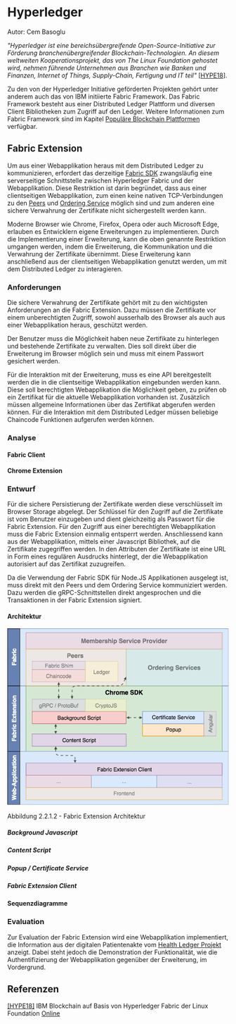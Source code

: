 # Hyperledger
Autor: Cem Basoglu

*"Hyperledger ist eine bereichsübergreifende Open-Source-Initiative zur Förderung
branchenübergreifender Blockchain-Technologien. An diesem weltweiten
Kooperationsprojekt, das von The Linux Foundation gehostet wird, nehmen führende
Unternehmen aus Branchen wie Banken und Finanzen, Internet of Things,
Supply-Chain, Fertigung und IT teil"* [[HYPE18](#ref_hype18)].

Zu den von der Hyperledger Initiative geförderten Projekten gehört unter anderem
auch das von IBM initiierte Fabric Framework. Das Fabric Framework besteht aus
einer Distributed Ledger Plattform und diversen Client Bibliotheken zum Zugriff
auf den Ledger. Weitere Informationen zum Fabric Framework sind im Kapitel
[Populäre Blockchain Plattformen](/blockchain/plattformen/#hyperledger)
verfügbar.


## Fabric Extension
Um aus einer Webapplikation heraus mit dem Distributed Ledger zu kommunizieren,
erfordert das derzeitige [Fabric SDK](https://fabric-sdk-node.github.io/)
zwangsläufig eine serverseitige Schnittstelle zwischen Hyperledger Fabric und
der Webapplikation. Diese Restriktion ist darin begründet, dass aus einer
clientseitigen Webapplikation, zum einen keine nativen TCP-Verbindungen zu den
[Peers](/blockchain/plattformen/#peer) und [Ordering Service](/blockchain/plattformen/#ordering-service)
möglich sind und zum anderen eine sichere Verwahrung der Zertifikate nicht
sichergestellt werden kann.

Moderne Browser wie Chrome, Firefox, Opera oder auch Microsoft Edge, erlauben es
Entwicklern eigene Erweiterungen zu implementieren. Durch die Implementierung
einer Erweiterung, kann die oben genannte Restriktion umgangen werden, indem
die Erweiterung, die Kommunikation und die Verwahrung der Zertifikate übernimmt.
Diese Erweiterung kann anschließend aus der clientseitigen Webapplikation
genutzt werden, um mit dem Distributed Ledger zu interagieren.

### Anforderungen
Die sichere Verwahrung der Zertifikate gehört mit zu den wichtigsten
Anforderungen an die Fabric Extension. Dazu müssen die Zertifikate vor
einem unberechtigten Zugriff, sowohl ausserhalb des Browser als auch aus einer
Webapplikation heraus, geschützt werden.

Der Benutzer muss die Möglichkeit haben neue Zertifikate zu hinterlegen und
bestehende Zertifikate zu verwalten. Dies soll direkt über die Erweiterung im
Browser möglich sein und muss mit einem Passwort gesichert werden.

Für die Interaktion mit der Erweiterung, muss es eine API bereitgestellt werden
die in die clientseitige Webapplikation eingebunden werden kann. Diese soll
berechtigten Webapplikation die Möglichkeit geben, zu prüfen ob ein Zertifikat
für die aktuelle Webapplikation vorhanden ist. Zusätzlich müssen allgemeine
Informationen über das Zertifikat abgerufen werden können. Für die Interaktion
mit dem Distributed Ledger müssen beliebige Chaincode Funktionen aufgerufen
werden können.

### Analyse

#### Fabric Client



#### Chrome Extension

### Entwurf
Für die sichere Persistierung der Zertifikate werden diese verschlüsselt im
Browser Storage abgelegt. Der Schlüssel für den Zugriff auf die Zertifikate ist
vom Benutzer einzugeben und dient gleichzeitig als Passwort für die Fabric
Extension. Für den Zugriff aus einer berechtigten Webapplikation muss die Fabric
Extension einmalig entsperrt werden. Anschliessend kann aus der Webapplikation,
mittels einer Javascript Bibliothek, auf die Zertifikate zugegriffen werden.
In den Attributen der Zertifikate ist eine URL in Form eines regulären Ausdrucks
hinterlegt, der die Webapplikation autorisiert auf das Zertifikat zuzugreifen.

Da die Verwendung der Fabric SDK für Node.JS Applikationen ausgelegt ist, muss
direkt mit den Peers und dem Ordering Service kommuniziert werden. Dazu werden
die gRPC-Schnittstellen direkt angesprochen und die Transaktionen in der Fabric
Extension signiert.

#### Architektur

![Fabric Extension Architektur](./architecture.png)

Abbildung 2.2.1.2 - Fabric Extension Architektur

##### Background Javascript

##### Content Script

##### Popup / Certificate Service

##### Fabric Extension Client

#### Sequenzdiagramme

### Evaluation
Zur Evaluation der Fabric Extension wird eine Webapplikation implementiert,
die Information aus der digitalen Patientenakte vom [Health Ledger Projekt](https://github.com/SGSE18/health-ledger/)
anzeigt. Dabei steht jedoch die Demonstration der Funktionalität, wie die
Authentifizierung der Webapplikation gegenüber der Erweiterung, im Vordergrund.

## Referenzen

<a href="ref_hype18">[HYPE18]</a> IBM Blockchain auf Basis von Hyperledger Fabric der Linux Foundation [Online](https://www.ibm.com/blockchain/de-de/hyperledger.html)
